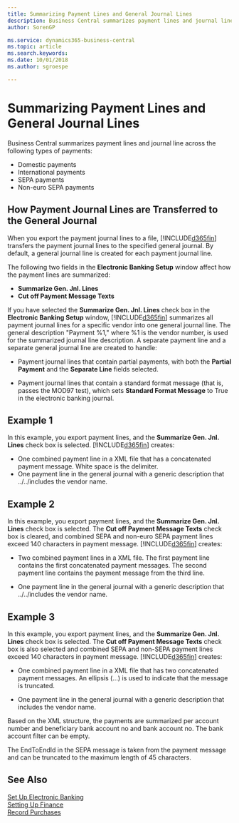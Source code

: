 ```yaml
---
title: Summarizing Payment Lines and General Journal Lines
description: Business Central summarizes payment lines and journal lines.
author: SorenGP

ms.service: dynamics365-business-central
ms.topic: article
ms.search.keywords:
ms.date: 10/01/2018
ms.author: sgroespe

---
```

# Summarizing Payment Lines and General Journal Lines
Business Central summarizes payment lines and journal line across the following types of payments:  

- Domestic payments  
- International payments  
- SEPA payments  
- Non-euro SEPA payments  

## How Payment Journal Lines are Transferred to the General Journal  
When you export the payment journal lines to a file, [!INCLUDE[d365fin](../../includes/d365fin_md.md)] transfers the payment journal lines to the specified general journal. By default, a general journal line is created for each payment journal line.  

The following two fields in the **Electronic Banking Setup** window affect how the payment lines are summarized:  

- **Summarize Gen. Jnl. Lines**  
- **Cut off Payment Message Texts**  

If you have selected the **Summarize Gen. Jnl. Lines** check box in the **Electronic Banking Setup** window, [!INCLUDE[d365fin](../../includes/d365fin_md.md)] summarizes all payment journal lines for a specific vendor into one general journal line. The general description "Payment %1," where %1 is the vendor number, is used for the summarized journal line description. A separate payment line and a separate general journal line are created to handle:  

- Payment journal lines that contain partial payments, with both the **Partial Payment** and the **Separate Line** fields selected.  

- Payment journal lines that contain a standard format message (that is, passes the MOD97 test), which sets **Standard Format Message** to True in the electronic banking journal.  

## Example 1  
In this example, you export payment lines, and the **Summarize Gen. Jnl. Lines** check box is selected. [!INCLUDE[d365fin](../../includes/d365fin_md.md)] creates:  

- One combined payment line in a XML file that has a concatenated payment message. White space is the delimiter.  
- One payment line in the general journal with a generic description that ../../includes the vendor name.  

## Example 2  
In this example, you export payment lines, and the **Summarize Gen. Jnl. Lines** check box is selected. The **Cut off Payment Message Texts** check box is cleared, and combined SEPA and non-euro SEPA payment lines exceed 140 characters in payment message. [!INCLUDE[d365fin](../../includes/d365fin_md.md)] creates:  

- Two combined payment lines in a XML file. The first payment line contains the first concatenated payment messages. The second payment line contains the payment message from the third line.  

- One payment line in the general journal with a generic description that ../../includes the vendor name.  

## Example 3  
In this example, you export payment lines, and the **Summarize Gen. Jnl. Lines** check box is selected. The **Cut off Payment Message Texts** check box is also selected and combined SEPA and non-SEPA payment lines exceed 140 characters in payment message. [!INCLUDE[d365fin](../../includes/d365fin_md.md)] creates:  

- One combined payment line in a XML file that has two concatenated payment messages. An ellipsis (…) is used to indicate that the message is truncated.  

- One payment line in the general journal with a generic description that includes the vendor name.  

Based on the XML structure, the payments are summarized per account number and beneficiary bank account no and bank account no. The bank account filter can be empty.  

The EndToEndId in the SEPA message is taken from the payment message and can be truncated to the maximum length of 45 characters.  

## See Also  
 [Set Up Electronic Banking](how-to-set-up-electronic-banking.md)   
 [Setting Up Finance](../../finance-setup-finance.md)  
 [Record Purchases](../../purchasing-how-record-purchases.md)
